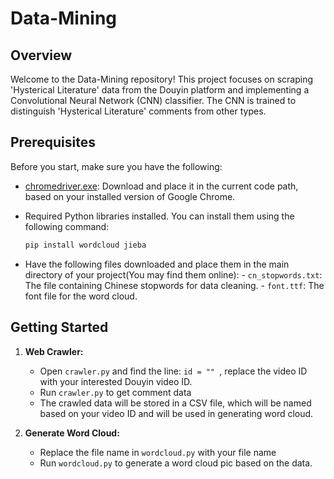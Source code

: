 # Data-Mining

## Overview

Welcome to the Data-Mining repository! This project focuses on scraping 'Hysterical Literature' data from the Douyin platform and implementing a Convolutional Neural Network (CNN) classifier. The CNN is trained to distinguish 'Hysterical Literature' comments from other types.


## Prerequisites

Before you start, make sure you have the following:

- [chromedriver.exe](http://chromedriver.storage.googleapis.com/index.html): Download and place it in the current code path, based on your installed version of Google Chrome.

- Required Python libraries installed. You can install them using the following command:

    ```bash
    pip install wordcloud jieba
    ```
- Have the following files downloaded and place them in the main directory of your project(You may find them online):
      - `cn_stopwords.txt`: The file containing Chinese stopwords for data cleaning.
      - `font.ttf`: The font file for the word cloud.


## Getting Started

1. **Web Crawler:**
   - Open `crawler.py` and find the line: `id = "" `, replace the video ID with your interested Douyin video ID.
   - Run `crawler.py` to get comment data
   - The crawled data will be stored in a CSV file, which will be named based on your video ID and will be used in generating word cloud.
       
4. **Generate Word Cloud:**
   - Replace the file name in `wordcloud.py` with your file name
   - Run `wordcloud.py` to generate a word cloud pic based on the data.


